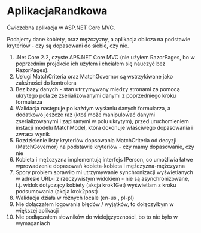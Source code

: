 # AplikacjaRandkowa
Ćwiczebna aplikacja w ASP.NET Core MVC.

Podajemy dane kobiety, oraz mężczyzny, a aplikacja oblicza na podstawie kryteriów - czy są dopasowani do siebie, czy nie.

1. .Net Core 2.2, czyste APS.NET Core MVC (nie użyłem RazorPages, bo w poprzednim projekcie ich użyłem i chciałem się nauczyć bez RazorPages).
2. Usługi MatchCriteria oraz MatchGovernor są wstrzykiwane jako zależności do kontrolera
3. Bez bazy danych - stan utrzymywany między stronami za pomocą ukrytego pola ze zserializowanymi danymi z poprzedniego kroku formularza
4. Walidacja następuje po każdym wysłaniu danych formularza, a dodatkowo jeszcze raz (ktoś może manipulować danymi zserializowanymi i zapisanymi w polu ukrytym), przed uruchomieniem instacji modelu MatchModel, która dokonuje właściwego dopasowania i zwraca wynik
5. Rozdzielenie listy kryteriów dopsowania MatchCriteria od decyzji (MatchGovernor) na podstawie kryteriów - czy mamy dopasowanie, czy nie
6. Kobieta i mężczyzna implementują interfejs IPerson, co umożliwia łatwe wprowadzenie dopasowań kobieta-kobieta i mężczyzna-mężczyzna
7. Spory problem sprawiło mi utrzymywanie synchronizacji wyświetlanych w adresie URL-i z rzeczywistym widokiem - nie są asynchronizowane, t.j. widok dotyczący kobiety (akcja krok1Get) wyświetlam z kroku podsumowania (akcja krok2post)
8. Walidacja działa w różnych locale (en-us , pl-pl)
9. Nie dołączałem logowania błędów / wyjątków, to dołączyłbym w większej aplikacji
10. Nie podłączałem słowników do wielojęzyczności, bo to nie było w wymaganiach
